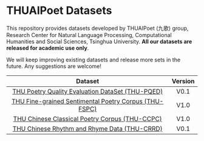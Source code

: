 THUAIPoet Datasets
==========
This repository provides datasets developed by THUAIPoet (九歌) group, Research Center for Natural Language Processing, Computational Humanities and Social Sciences, Tsinghua University. **All our datasets are released for academic use only**.

We will keep improving existing datasets and release more sets in the future. Any suggestions are welcome!

| Dataset | Version |
|:---:|:---:|
| [THU Poetry Quality Evaluation DataSet (THU-PQED)](PQED/) | V0.1 |
| [THU Fine-grained Sentimental Poetry Corpus (THU-FSPC)](FSPC/) | V1.0 |
| [THU Chinese Classical Poetry Corpus (THU-CCPC)](CCPC/) | V1.0 |
| [THU Chinese Rhythm and Rhyme Data (THU-CRRD)](CRRD/) | V0.1 |